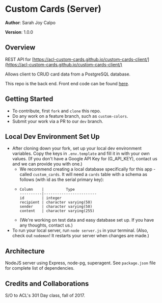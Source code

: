 # Custom Cards (Server)

**Author**: Sarah Joy Calpo

**Version**: 1.0.0

## Overview
REST API for [https://acl-custom-cards.github.io/custom-cards-client/](https://acl-custom-cards.github.io/custom-cards-client/)

Allows client to CRUD card data from a PostgreSQL database.

This repo is the back end. Front end code can be found [here](https://github.com/acl-custom-cards/custom-cards-client).

## Getting Started
- To contribute, first `fork` and `clone` this repo.
- Do any work on a feature branch, such as `custom-colors`.
- Submit your work via a PR to our `dev` branch.

## Local Dev Environment Set Up
- After cloning down your fork, set up your local dev environment variables. Copy the keys in `.env.template` and fill it in with your own values. (If you don't have a Google API Key for (G_API_KEY), contact us and we can provide you with one.)
    - We recommend creating a local database specifically for this app - called `custom_cards`. It will need a `cards` table with a schema as follows (with id as the serial primary key):
    -   ```
        Column    |          Type          
        ----------|------------------------
        id        | integer                
        recipient | character varying(50)  
        sender    | character varying(50)  
        content   | character varying(255) 
        ```
    - (We're working on test data and easy database set up. If you have any thoughts, contact us.)
- To run your local server, run `node server.js` in your terminal. (Also, check out `nodemon`! It restarts your server when changes are made.)

## Architecture
NodeJS server using Express, node-pg, superagent. See `package.json` file for complete list of dependencies.

## Credits and Collaborations
S/O to ACL's 301 Day class, fall of 2017.